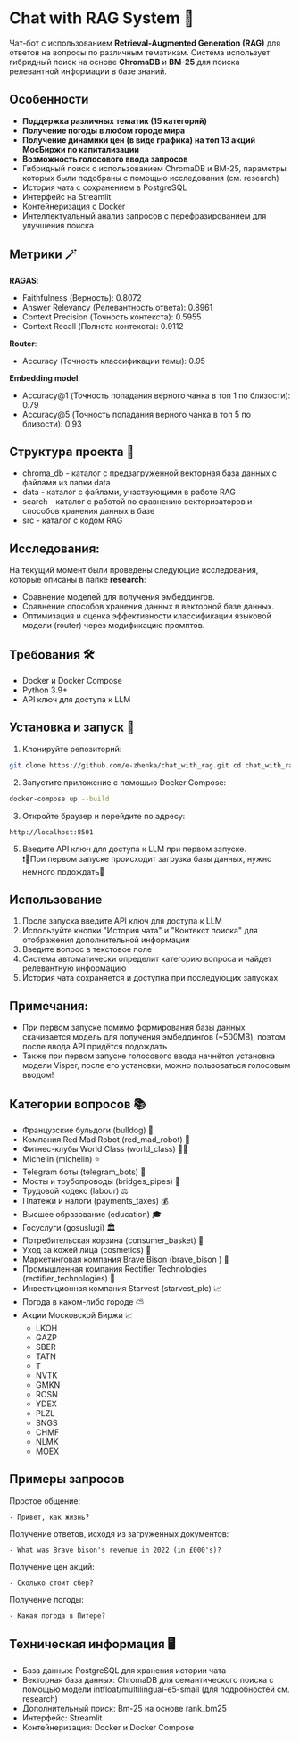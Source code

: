 # Chat with RAG System 🤖

Чат-бот с использованием **Retrieval-Augmented Generation (RAG)** для ответов на вопросы по различным тематикам. Система использует гибридный поиск на основе **ChromaDB** и **BM-25** для поиска релевантной информации в базе знаний.

## Особенности

- **Поддержка различных тематик (15 категорий)**
- **Получение погоды в любом городе мира**
- **Получение динамики цен (в виде графика) на топ 13 акций МосБиржи по капитализации**
- **Возможность голосового ввода запросов**
- Гибридный поиск с использованием ChromaDB и BM-25, параметры которых были подобраны с помощью исследования (см. research)
- История чата с сохранением в PostgreSQL
- Интерфейс на Streamlit
- Контейнеризация с Docker
- Интеллектуальный анализ запросов с перефразированием для улучшения поиска

## Метрики 🪄
**RAGAS**:
- Faithfulness (Верность):  0.8072
- Answer Relevancy (Релевантность ответа): 0.8961
- Context Precision (Точность контекста): 0.5955
- Context Recall (Полнота контекста): 0.9112

**Router**:
- Accuracy (Точность классификации темы): 0.95

**Embedding model**:
- Accuracy@1 (Точность попадания верного чанка в топ 1 по близости): 0.79
- Accuracy@5 (Точность попадания верного чанка в топ 5 по близости): 0.93

## Структура проекта 📁
- chroma_db - каталог с предзагруженной векторная база данных с файлами из папки data
- data - каталог с файлами, участвующими в работе RAG
- search - каталог с работой по сравнению векторизаторов и способов хранения данных в базе
- src - каталог с кодом RAG

## Исследования:
На текущий момент были проведены следующие исследования, которые описаны в папке **research**:
- Сравнение моделей для получения эмбеддингов.
- Сравнение способов хранения данных в векторной базе данных.
- Оптимизация и оценка эффективности классификации языковой модели (router) через модификацию промптов.

## Требования 🛠️  
  
- Docker и Docker Compose  
- Python 3.9+  
- API ключ для доступа к LLM  
  
## Установка и запуск 🚀  
  
1. Клонируйте репозиторий:  
```bash  
git clone https://github.com/e-zhenka/chat_with_rag.git cd chat_with_rag
```  
2. Запустите приложение с помощью Docker Compose:  
```bash  
docker-compose up --build
```  
  
3. Откройте браузер и перейдите по адресу:  
```  
http://localhost:8501  
```  
  
5. Введите API ключ для доступа к LLM при первом запуске.  
❗🤏При первом запуске происходит загрузка базы данных, нужно немного подождать🙏  
    
## Использование  
  
1. После запуска введите API ключ для доступа к LLM  
2. Используйте кнопки "История чата" и "Контекст поиска" для отображения дополнительной информации   
3. Введите вопрос в текстовое поле  
4. Система автоматически определит категорию вопроса и найдет релевантную информацию  
5. История чата сохраняется и доступна при последующих запусках  

## Примечания:
- При первом запуске помимо формирования базы данных скачивается модель для получения эмбеддингов (~500MB), поэтом после ввода API придётся подождать
- Также при первом запуске голосового ввода начнётся установка модели Visper, после его установки, можно пользоваться голосовым вводом!

## Категории вопросов 📚  
  
- Французские бульдоги (bulldog) 🐶  
- Компания Red Mad Robot (red_mad_robot) 🦾  
- Фитнес-клубы World Class (world_class) 🏋️‍♂️  
- Michelin (michelin) ⭐  
- Telegram боты (telegram_bots) 📱  
- Мосты и трубопроводы (bridges_pipes) 🌉  
- Трудовой кодекс (labour) ⚖️  
- Платежи и налоги (payments_taxes) 💰  
- Высшее образование (education) 🎓  
- Госуслуги (gosuslugi) 🏛️  
- Потребительская корзина (consumer_basket) 🛒  
- Уход за кожей лица (cosmetics) 💄  
- Маркетинговая компания Brave Bison  (brave_bison ) 🛒
- Промышленная компания Rectifier Technologies  (rectifier_technologies) 🚜
- Инвестиционная компания Starvest (starvest_plc) 📈
- Погода в каком-либо городе ⛅️
- Акции Московской Биржи 📈
	- LKOH
	- GAZP
	- SBER
	- TATN
	- T
	- NVTK
	- GMKN
	- ROSN
	- YDEX
	- PLZL
	- SNGS	
	- CHMF
	- NLMK
	- MOEX

## Примеры запросов
Простое общение:
```
- Привет, как жизнь?
```

Получение ответов, исходя из загруженных документов:
```
- What was Brave bison's revenue in 2022 (in £000's)?
```
Получение цен акций:
```
- Сколько стоит сбер?
```
Получение погоды:
```
- Какая погода в Питере?
```

  
## Техническая информация 🖥️  
  
- База данных: PostgreSQL для хранения истории чата  
- Векторная база данных: ChromaDB для семантического поиска  с помощью модели intfloat/multilingual-e5-small (для подробностей см. research)
- Дополнительный поиск: Bm-25 на основе rank_bm25 
- Интерфейс: Streamlit  
- Контейнеризация: Docker и Docker Compose
